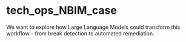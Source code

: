 # tech_ops_NBIM_case
We want to explore how Large Language Models could transform this workflow - from break detection to automated remediation.
